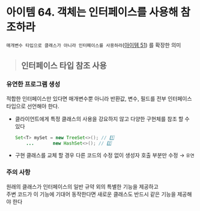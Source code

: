 # 아이템 64. 객체는 인터페이스를 사용해 참조하라
`매개변수 타입으로 클래스가 아니라 인터페이스를 사용하라`([아이템 51](../8장/51_메서드_시그니처를_신중히_설계하라.md)) 를 확장한 의미

> ## 인터페이스 타입 참조 사용 
<!-- 하여 유연한 프로그램 생성 -->
### 유연한 프로그램 생성
적합한 인터페이스만 있다면 매개변수뿐 아니라 반환값, 변수, 필드를 전부 인터페이스 타입으로 선언해야 한다.
- 클라이언트에게 특정 클래스의 사용을 강요하지 않고 다양한 구현체를 참조 할 수 있다
  ```java
  Set<T> mySet = new TreeSet<>(); // 1️⃣
      ...       new HashSet<>(); // 2️⃣
  ```
- 구현 클래스를 교체 할 경우 다른 코드의 수정 없이 생성자 호출 부분만 수정 
  → `유연`

### 주의 사항
원래의 클래스가 인터페이스의 일반 규약 외의 특별한 기능을 제공하고 <br>
주변 코드가 이 기능에 기대어 동작한다면 새로운 클래스도 반드시 같은 기능을 제공해야 한다
